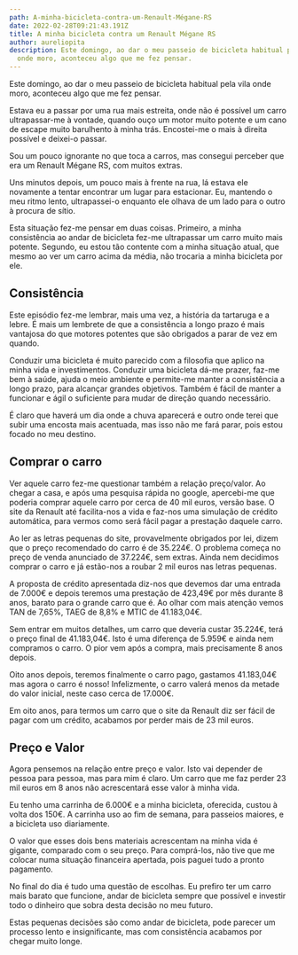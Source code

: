 ```yaml
---
path: A-minha-bicicleta-contra-um-Renault-Mégane-RS
date: 2022-02-28T09:21:43.191Z
title: A minha bicicleta contra um Renault Mégane RS
author: aureliopita
description: Este domingo, ao dar o meu passeio de bicicleta habitual pela vila
  onde moro, aconteceu algo que me fez pensar.
---
```

Este domingo, ao dar o meu passeio de bicicleta habitual pela vila onde moro, aconteceu algo que me fez pensar.

Estava eu a passar por uma rua mais estreita, onde não é possível um carro ultrapassar-me à vontade, quando ouço um motor muito potente e um cano de escape muito barulhento à minha trás. Encostei-me o mais à direita possível e deixei-o passar.

Sou um pouco ignorante no que toca a carros, mas consegui perceber que era um Renault Mégane RS, com muitos extras.

Uns minutos depois, um pouco mais à frente na rua, lá estava ele novamente a tentar encontrar um lugar para estacionar. Eu, mantendo o meu ritmo lento, ultrapassei-o enquanto ele olhava de um lado para o outro à procura de sítio. 

Esta situação fez-me pensar em duas coisas. Primeiro, a minha consistência ao andar de bicicleta fez-me ultrapassar um carro muito mais potente. Segundo, eu estou tão contente com a minha situação atual, que mesmo ao ver um carro acima da média, não trocaria a minha bicicleta por ele.

## Consistência

Este episódio fez-me lembrar, mais uma vez, a história da tartaruga e a lebre. É mais um lembrete de que a consistência a longo prazo é mais vantajosa do que motores potentes que são obrigados a parar de vez em quando.

Conduzir uma bicicleta é muito parecido com a filosofia que aplico na minha vida e investimentos. Conduzir uma bicicleta dá-me prazer, faz-me bem à saúde, ajuda o meio ambiente e permite-me manter a consistência a longo prazo, para alcançar grandes objetivos. Também é fácil de manter a funcionar e ágil o suficiente para mudar de direção quando necessário.

É claro que haverá um dia onde a chuva aparecerá e outro onde terei que subir uma encosta mais acentuada, mas isso não me fará parar, pois estou focado no meu destino.

## Comprar o carro

Ver aquele carro fez-me questionar também a relação preço/valor. Ao chegar a casa, e após uma pesquisa rápida no google, apercebi-me que poderia comprar aquele carro por cerca de 40 mil euros, versão base. O site da Renault até facilita-nos a vida e faz-nos uma simulação de crédito automática, para vermos como será fácil pagar a prestação daquele carro.

Ao ler as letras pequenas do site, provavelmente obrigados por lei, dizem que o preço recomendado do carro é de 35.224€. O problema começa no preço de venda anunciado de 37.224€, sem extras. Ainda nem decidimos comprar o carro e já estão-nos a roubar 2 mil euros nas letras pequenas.

A proposta de crédito apresentada diz-nos que devemos dar uma entrada de 7.000€ e depois teremos uma prestação de 423,49€ por mês durante 8 anos, barato para o grande carro que é. Ao olhar com mais atenção vemos TAN de 7,65%, TAEG de 8,8% e MTIC de 41.183,04€.

Sem entrar em muitos detalhes, um carro que deveria custar 35.224€, terá o preço final de 41.183,04€. Isto é uma diferença de 5.959€ e ainda nem compramos o carro. O pior vem após a compra, mais precisamente 8 anos depois.

Oito anos depois, teremos finalmente o carro pago, gastamos 41.183,04€ mas agora o carro é nosso! Infelizmente, o carro valerá menos da metade do valor inicial, neste caso cerca de 17.000€.

Em oito anos, para termos um carro que o site da Renault diz ser fácil de pagar com um crédito, acabamos por perder mais de 23 mil euros.

## Preço e Valor

Agora pensemos na relação entre preço e valor. Isto vai depender de pessoa para pessoa, mas para mim é claro. Um carro que me faz perder 23 mil euros em 8 anos não acrescentará esse valor à minha vida.

Eu tenho uma carrinha de 6.000€ e a minha bicicleta, oferecida, custou à volta dos 150€. A carrinha uso ao fim de semana, para passeios maiores, e a bicicleta uso diariamente. 

O valor que esses dois bens materiais acrescentam na minha vida é gigante, comparado com o seu preço. Para comprá-los, não tive que me colocar numa situação financeira apertada, pois paguei tudo a pronto pagamento. 

No final do dia é tudo uma questão de escolhas. Eu prefiro ter um carro mais barato que funcione, andar de bicicleta sempre que possível e investir todo o dinheiro que sobra desta decisão no meu futuro.

Estas pequenas decisões são como andar de bicicleta, pode parecer um processo lento e insignificante, mas com consistência acabamos por chegar muito longe.